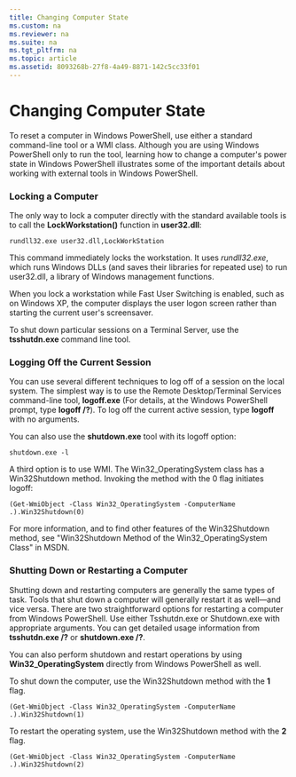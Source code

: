 ```yaml
---
title: Changing Computer State
ms.custom: na
ms.reviewer: na
ms.suite: na
ms.tgt_pltfrm: na
ms.topic: article
ms.assetid: 8093268b-27f8-4a49-8871-142c5cc33f01
---
```

# Changing Computer State
To reset a computer in Windows PowerShell, use either a standard command\-line tool or a WMI class. Although you are using Windows PowerShell only to run the tool, learning how to change a computer's power state in Windows PowerShell illustrates some of the important details about working with external tools in Windows PowerShell.

### Locking a Computer
The only way to lock a computer directly with the standard available tools is to call the **LockWorkstation()** function in **user32.dll**:

```
rundll32.exe user32.dll,LockWorkStation
```

This command immediately locks the workstation. It uses *rundll32.exe*, which runs Windows DLLs (and saves their libraries for repeated use) to run user32.dll, a library of Windows management functions.

When you lock a workstation while Fast User Switching is enabled, such as on Windows XP, the computer displays the user logon screen rather than starting the current user's screensaver.

To shut down particular sessions on a Terminal Server, use the **tsshutdn.exe** command line tool.

### Logging Off the Current Session
You can use several different techniques to log off of a session on the local system. The simplest way is to use the Remote Desktop\/Terminal Services command\-line tool, **logoff.exe** (For details, at the Windows PowerShell prompt, type **logoff \/?**). To log off the current active session, type **logoff** with no arguments.

You can also use the **shutdown.exe** tool with its logoff option:

```
shutdown.exe -l
```

A third option is to use WMI. The Win32\_OperatingSystem class has a Win32Shutdown method. Invoking the method with the 0 flag initiates logoff:

```
(Get-WmiObject -Class Win32_OperatingSystem -ComputerName .).Win32Shutdown(0)
```

For more information, and to find other features of the Win32Shutdown method, see "Win32Shutdown Method of the Win32\_OperatingSystem Class" in MSDN.

### Shutting Down or Restarting a Computer
Shutting down and restarting computers are generally the same types of task. Tools that shut down a computer will generally restart it as well—and vice versa. There are two straightforward options for restarting a computer from Windows PowerShell. Use either Tsshutdn.exe or Shutdown.exe with appropriate arguments. You can get detailed usage information from **tsshutdn.exe \/?** or **shutdown.exe \/?**.

You can also perform shutdown and restart operations by using **Win32\_OperatingSystem** directly from Windows PowerShell as well.

To shut down the computer, use the Win32Shutdown method with the **1** flag.

```
(Get-WmiObject -Class Win32_OperatingSystem -ComputerName .).Win32Shutdown(1)
```

To restart the operating system, use the Win32Shutdown method with the **2** flag.

```
(Get-WmiObject -Class Win32_OperatingSystem -ComputerName .).Win32Shutdown(2)
```

